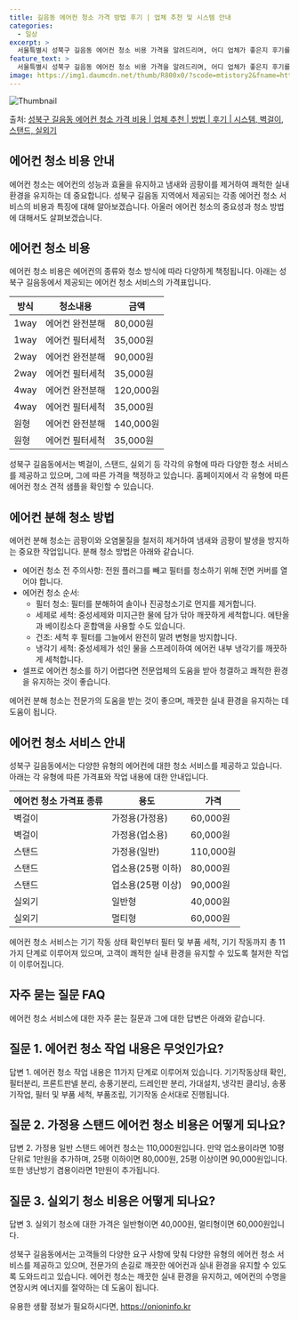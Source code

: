```yaml
---
title: 길음동 에어컨 청소 가격 방법 후기 | 업체 추천 및 시스템 안내
categories:
  - 일상
excerpt: >
  서울특별시 성북구 길음동 에어컨 청소 비용 가격을 알려드리며, 어디 업체가 좋은지 후기를 통해 알아보겠습니다. 현재 글에서는 시스템, 벽걸이, 스탠드, 실외기 각각에 대해 청소 비용이 나와 있으니 참고하시면 되겠습니다. 에어컨 분해 청소 방법 보기 👈 클릭셀프 에어컨 청소 방법 보기👈 클릭성북구 길음동 에어컨 청소 비용시스템에어컨 방식클리닝방식금액1way 방식에어컨 완전분해80,000원1way 방식에어컨 필터세척35,000원2way 방식에어컨 완전분해90,000원2way 방식에어컨 필터세척35,000원4way 방식에어컨 완전분해120,000원4way 방식에어컨 필터세척35,000원원형방식에어컨 완전분해140,000원원형방식에어컨 필터세척35,000원에어컨 청소 견적 샘플 보기 👈 클릭에어컨 냄새의 원인에..
feature_text: >
  서울특별시 성북구 길음동 에어컨 청소 비용 가격을 알려드리며, 어디 업체가 좋은지 후기를 통해 알아보겠습니다. 현재 글에서는 시스템, 벽걸이, 스탠드, 실외기 각각에 대해 청소 비용이 나와 있으니 참고하시면 되겠습니다. 에어컨 분해 청소 방법 보기 👈 클릭셀프 에어컨 청소 방법 보기👈 클릭성북구 길음동 에어컨 청소 비용시스템에어컨 방식클리닝방식금액1way 방식에어컨 완전분해80,000원1way 방식에어컨 필터세척35,000원2way 방식에어컨 완전분해90,000원2way 방식에어컨 필터세척35,000원4way 방식에어컨 완전분해120,000원4way 방식에어컨 필터세척35,000원원형방식에어컨 완전분해140,000원원형방식에어컨 필터세척35,000원에어컨 청소 견적 샘플 보기 👈 클릭에어컨 냄새의 원인에..
image: https://img1.daumcdn.net/thumb/R800x0/?scode=mtistory2&fname=https%3A%2F%2Fblog.kakaocdn.net%2Fdn%2FFG2Tj%2FbtsHvs7GlhT%2FNWQSmbiGXfKHt6OIM3Be8K%2Fimg.webp
---
```


![Thumbnail](https://img1.daumcdn.net/thumb/R800x0/?scode=mtistory2&fname=https%3A%2F%2Fblog.kakaocdn.net%2Fdn%2FFG2Tj%2FbtsHvs7GlhT%2FNWQSmbiGXfKHt6OIM3Be8K%2Fimg.webp)

<p>출처: <a href="https://onioninfo.kr/entry/%EC%84%B1%EB%B6%81%EA%B5%AC-%EA%B8%B8%EC%9D%8C%EB%8F%99-%EC%97%90%EC%96%B4%EC%BB%A8-%EC%B2%AD%EC%86%8C-%EA%B0%80%EA%B2%A9-%EB%B9%84%EC%9A%A9-%EC%97%85%EC%B2%B4-%EC%B6%94%EC%B2%9C-%EB%B0%A9%EB%B2%95-%ED%9B%84%EA%B8%B0-%EC%8B%9C%EC%8A%A4%ED%85%9C-%EB%B2%BD%EA%B1%B8%EC%9D%B4-%EC%8A%A4%ED%83%A0%EB%93%9C-%EC%8B%A4%EC%99%B8%EA%B8%B0" rel="dofollow">성북구 길음동 에어컨 청소 가격 비용 | 업체 추천 | 방법 | 후기 | 시스템, 벽걸이, 스탠드, 실외기</a> </p>

## 에어컨 청소 비용 안내

에어컨 청소는 에어컨의 성능과 효율을 유지하고 냄새와 곰팡이를 제거하여 쾌적한 실내 환경을 유지하는 데 중요합니다. 성북구 길음동 지역에서
제공되는 각종 에어컨 청소 서비스의 비용과 특징에 대해 알아보겠습니다. 아울러 에어컨 청소의 중요성과 청소 방법에 대해서도 살펴보겠습니다.

## **에어컨 청소 비용**

에어컨 청소 비용은 에어컨의 종류와 청소 방식에 따라 다양하게 책정됩니다. 아래는 성북구 길음동에서 제공되는 에어컨 청소 서비스의
가격표입니다.

방식 | 청소내용 | 금액  
---|---|---  
1way | 에어컨 완전분해 | 80,000원  
1way | 에어컨 필터세척 | 35,000원  
2way | 에어컨 완전분해 | 90,000원  
2way | 에어컨 필터세척 | 35,000원  
4way | 에어컨 완전분해 | 120,000원  
4way | 에어컨 필터세척 | 35,000원  
원형 | 에어컨 완전분해 | 140,000원  
원형 | 에어컨 필터세척 | 35,000원  
  
성북구 길음동에서는 벽걸이, 스탠드, 실외기 등 각각의 유형에 따라 다양한 청소 서비스를 제공하고 있으며, 그에 따른 가격을 책정하고
있습니다. 홈페이지에서 각 유형에 따른 에어컨 청소 견적 샘플을 확인할 수 있습니다.

## **에어컨 분해 청소 방법**

에어컨 분해 청소는 곰팡이와 오염물질을 철저히 제거하여 냄새와 곰팡이 발생을 방지하는 중요한 작업입니다. 분해 청소 방법은 아래와 같습니다.

  * 에어컨 청소 전 주의사항: 전원 플러그를 빼고 필터를 청소하기 위해 전면 커버를 열어야 합니다.
  * 에어컨 청소 순서: 
    * 필터 청소: 필터를 분해하여 솔이나 진공청소기로 먼지를 제거합니다.
    * 세제로 세척: 중성세제와 미지근한 물에 담가 닦아 깨끗하게 세척합니다. 에탄올과 베이킹소다 혼합액을 사용할 수도 있습니다.
    * 건조: 세척 후 필터를 그늘에서 완전히 말려 변형을 방지합니다.
    * 냉각기 세척: 중성세제가 섞인 물을 스프레이하여 에어컨 내부 냉각기를 깨끗하게 세척합니다.
  * 셀프로 에어컨 청소를 하기 어렵다면 전문업체의 도움을 받아 청결하고 쾌적한 환경을 유지하는 것이 좋습니다.

에어컨 분해 청소는 전문가의 도움을 받는 것이 좋으며, 깨끗한 실내 환경을 유지하는 데 도움이 됩니다.

## **에어컨 청소 서비스 안내**

성북구 길음동에서는 다양한 유형의 에어컨에 대한 청소 서비스를 제공하고 있습니다. 아래는 각 유형에 따른 가격표와 작업 내용에 대한
안내입니다.

에어컨 청소 가격표 종류 | 용도 | 가격  
---|---|---  
벽걸이 | 가정용(가정용) | 60,000원  
벽걸이 | 가정용(업소용) | 60,000원  
스탠드 | 가정용(일반) | 110,000원  
스탠드 | 업소용(25평 이하) | 80,000원  
스탠드 | 업소용(25평 이상) | 90,000원  
실외기 | 일반형 | 40,000원  
실외기 | 멀티형 | 60,000원  
  
에어컨 청소 서비스는 기기 작동 상태 확인부터 필터 및 부품 세척, 기기 작동까지 총 11가지 단계로 이루어져 있으며, 고객이 쾌적한 실내
환경을 유지할 수 있도록 철저한 작업이 이루어집니다.

## **자주 묻는 질문 FAQ**

에어컨 청소 서비스에 대한 자주 묻는 질문과 그에 대한 답변은 아래와 같습니다.

## **질문 1. 에어컨 청소 작업 내용은 무엇인가요?**

답변 1. 에어컨 청소 작업 내용은 11가지 단계로 이루어져 있습니다. 기기작동상태 확인, 필터분리, 프론트판넬 분리, 송풍기분리, 드레인판
분리, 가대설치, 냉각핀 클리닝, 송풍기작업, 필터 및 부품 세척, 부품조립, 기기작동 순서대로 진행됩니다.

## **질문 2. 가정용 스탠드 에어컨 청소 비용은 어떻게 되나요?**

답변 2. 가정용 일반 스탠드 에어컨 청소는 110,000원입니다. 만약 업소용이라면 10평 단위로 1만원을 추가하며, 25평 이하이면
80,000원, 25평 이상이면 90,000원입니다. 또한 냉난방기 겸용이라면 1만원이 추가됩니다.

## **질문 3. 실외기 청소 비용은 어떻게 되나요?**

답변 3. 실외기 청소에 대한 가격은 일반형이면 40,000원, 멀티형이면 60,000원입니다.

성북구 길음동에서는 고객들의 다양한 요구 사항에 맞춰 다양한 유형의 에어컨 청소 서비스를 제공하고 있으며, 전문가의 손길로 깨끗한 에어컨과
실내 환경을 유지할 수 있도록 도와드리고 있습니다. 에어컨 청소는 깨끗한 실내 환경을 유지하고, 에어컨의 수명을 연장시켜 에너지를 절약하는
데 도움이 됩니다.

 

유용한 생활 정보가 필요하시다면, <a href="https://onioninfo.kr" rel="dofollow">https://onioninfo.kr</a>



